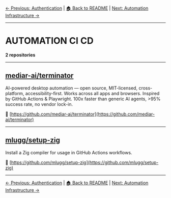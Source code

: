 [← Previous: Authentication](authentication.txt) | [🏠 Back to README](../README.md) | [Next: Automation Infrastructure →](automation-infrastructure.txt)

---

# AUTOMATION CI CD

**2 repositories**

---

## [mediar-ai/terminator](https://github.com/mediar-ai/terminator)

AI-powered desktop automation — open source, MIT-licensed, cross-platform, accessibility-first. Works across all apps and browsers. Inspired by GitHub Actions & Playwright. 100x faster than generic AI agents, >95% success rate, no vendor lock-in.

🔗 [https://github.com/mediar-ai/terminator](https://github.com/mediar-ai/terminator)

---

## [mlugg/setup-zig](https://github.com/mlugg/setup-zig)

Install a Zig compiler for usage in GitHub Actions workflows.

🔗 [https://github.com/mlugg/setup-zig](https://github.com/mlugg/setup-zig)

---


[← Previous: Authentication](authentication.txt) | [🏠 Back to README](../README.md) | [Next: Automation Infrastructure →](automation-infrastructure.txt)
